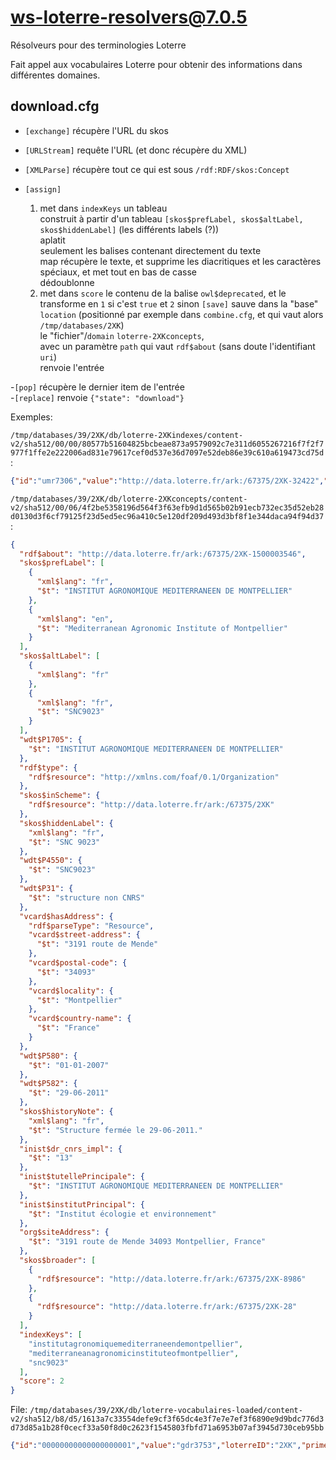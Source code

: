 # ws-loterre-resolvers@7.0.5

Résolveurs pour des terminologies Loterre

Fait appel aux vocabulaires Loterre pour obtenir des informations dans différentes domaines.

## download.cfg

- `[exchange]` récupère l'URL du skos  
- `[URLStream]` requête l'URL (et donc récupère du XML)  
- `[XMLParse]` récupère tout ce qui est sous `/rdf:RDF/skos:Concept`  
- `[assign]`  

    1. met dans `indexKeys` un tableau  
       construit à partir d'un tableau `[skos$prefLabel, skos$altLabel, skos$hiddenLabel]` (les différents labels (?))  
       aplatit  
       seulement les balises contenant directement du texte  
       map récupère le texte, et supprime les diacritiques et les caractères spéciaux, et met tout en bas de casse  
       dédoublonne  
    2. met dans `score` le contenu de la balise `owl$deprecated`, et le transforme en `1` si c'est `true` et `2` sinon
`[save]` sauve dans la "base" `location` (positionné par exemple dans `combine.cfg`, et qui vaut alors `/tmp/databases/2XK`)  
    le "fichier"/`domain` `loterre-2XKconcepts`,  
    avec un paramètre `path` qui vaut `rdf$about` (sans doute l'identifiant `uri`)  
    renvoie l'entrée

-`[pop]` récupère le dernier item de l'entrée  
-`[replace]` renvoie `{"state": "download"}`  

Exemples:

`/tmp/databases/39/2XK/db/loterre-2XKindexes/content-v2/sha512/00/00/80577b51604825bcbeae873a9579092c7e311d6055267216f7f2f7977f1ffe2e222006ad831e79617cef0d537e36d7097e52deb86e39c610a619473cd75d`:

```json
{"id":"umr7306","value":"http://data.loterre.fr/ark:/67375/2XK-32422","score":2}
```

`/tmp/databases/39/2XK/db/loterre-2XKconcepts/content-v2/sha512/00/06/4f2be5358196d564f3f63efb9d1d565b02b91ecb732ec35d52eb28d0130d3f6cf79125f23d5ed5ec96a410c5e120df209d493d3bf8f1e344daca94f94d37`:

```json
{
  "rdf$about": "http://data.loterre.fr/ark:/67375/2XK-1500003546",
  "skos$prefLabel": [
    {
      "xml$lang": "fr",
      "$t": "INSTITUT AGRONOMIQUE MEDITERRANEEN DE MONTPELLIER"
    },
    {
      "xml$lang": "en",
      "$t": "Mediterranean Agronomic Institute of Montpellier"
    }
  ],
  "skos$altLabel": [
    {
      "xml$lang": "fr"
    },
    {
      "xml$lang": "fr",
      "$t": "SNC9023"
    }
  ],
  "wdt$P1705": {
    "$t": "INSTITUT AGRONOMIQUE MEDITERRANEEN DE MONTPELLIER"
  },
  "rdf$type": {
    "rdf$resource": "http://xmlns.com/foaf/0.1/Organization"
  },
  "skos$inScheme": {
    "rdf$resource": "http://data.loterre.fr/ark:/67375/2XK"
  },
  "skos$hiddenLabel": {
    "xml$lang": "fr",
    "$t": "SNC 9023"
  },
  "wdt$P4550": {
    "$t": "SNC9023"
  },
  "wdt$P31": {
    "$t": "structure non CNRS"
  },
  "vcard$hasAddress": {
    "rdf$parseType": "Resource",
    "vcard$street-address": {
      "$t": "3191 route de Mende"
    },
    "vcard$postal-code": {
      "$t": "34093"
    },
    "vcard$locality": {
      "$t": "Montpellier"
    },
    "vcard$country-name": {
      "$t": "France"
    }
  },
  "wdt$P580": {
    "$t": "01-01-2007"
  },
  "wdt$P582": {
    "$t": "29-06-2011"
  },
  "skos$historyNote": {
    "xml$lang": "fr",
    "$t": "Structure fermée le 29-06-2011."
  },
  "inist$dr_cnrs_impl": {
    "$t": "13"
  },
  "inist$tutellePrincipale": {
    "$t": "INSTITUT AGRONOMIQUE MEDITERRANEEN DE MONTPELLIER"
  },
  "inist$institutPrincipal": {
    "$t": "Institut écologie et environnement"
  },
  "org$siteAddress": {
    "$t": "3191 route de Mende 34093 Montpellier, France"
  },
  "skos$broader": [
    {
      "rdf$resource": "http://data.loterre.fr/ark:/67375/2XK-8986"
    },
    {
      "rdf$resource": "http://data.loterre.fr/ark:/67375/2XK-28"
    }
  ],
  "indexKeys": [
    "institutagronomiquemediterraneendemontpellier",
    "mediterraneanagronomicinstituteofmontpellier",
    "snc9023"
  ],
  "score": 2
}
```

File: `/tmp/databases/39/2XK/db/loterre-vocabulaires-loaded/content-v2/sha512/b8/d5/1613a7c33554defe9cf3f65dc4e3f7e7e7ef3f6890e9d9bdc776d3d73d85a1b28f0cecf33a50f8d0c2623f1545803fbfd71a6953b07af3945d730ceb95bb`

```json
{"id":"00000000000000000001","value":"gdr3753","loterreID":"2XK","primer":"http://mapping-tables.daf.intra.inist.fr/loterre-structures-recherche.xml"}
```
